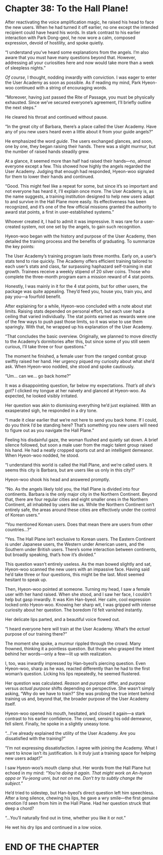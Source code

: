# Chapter 38: To the Hall Plane!

After reactivating the voice amplification magic, he raised his head to face the new users. When he had turned it off earlier, no one except the intended recipient could have heard his words. In stark contrast to his earlier interaction with Park Dong-geol, he now wore a calm, composed expression, devoid of hostility, and spoke quietly.

“I understand you’ve heard some explanations from the angels. I’m also aware that you must have many questions beyond that. However, addressing all your curiosities here and now would take more than a week of sleepless nights.”

*Of course*, I thought, nodding inwardly with conviction. I was eager to enter the User Academy as soon as possible. As if reading my mind, Park Hyeon-woo continued with a string of encouraging words.

“Moreover, having just passed the Rite of Passage, you must be physically exhausted. Since we’ve secured everyone’s agreement, I’ll briefly outline the next steps.”

He cleared his throat and continued without pause.

“In the great city of Barbara, there’s a place called the User Academy. Have any of you new users heard even a little about it from your guide angels?”

He emphasized the word *guide*. The users exchanged glances, and soon, one by one, they began raising their hands. There was a slight murmur, but the number of raised hands steadily grew.

At a glance, it seemed more than half had raised their hands—no, almost everyone except a few. This showed how highly the angels regarded the User Academy. Judging that enough had responded, Hyeon-woo signaled for them to lower their hands and continued.

“Good. This might feel like a repeat for some, but since it’s so important and not everyone has heard it, I’ll explain once more. The User Academy is, as the name suggests, a training institution designed to help new users adapt to and survive in the Hall Plane more easily. Its effectiveness has been recognized, and it’s one of the few official missions granted the authority to award stat points, a first in user-established systems.”

Whoever created it, I had to admit it was impressive. It was rare for a user-created system, not one set by the angels, to gain such recognition.

Hyeon-woo began with the history and purpose of the User Academy, then detailed the training process and the benefits of graduating. To summarize the key points:

The User Academy’s training program lasts three months. Early on, a user’s stats tend to rise quickly. The Academy offers efficient training tailored to each user’s stats and class, far surpassing haphazard self-training in stat growth. Trainees receive a weekly stipend of 20 silver coins. Those who complete the three-month program earn a mission reward of 4 stat points.

Honestly, I was mainly in it for the 4 stat points, but for other users, the package was quite appealing. They’d feed you, house you, train you, and pay you—a fourfold benefit.

After explaining for a while, Hyeon-woo concluded with a note about stat limits. Raising stats depended on personal effort, but each user had a ceiling that varied individually. The stat points earned as rewards were one of the few ways to push past those limits, so it was wise to use them sparingly. With that, he wrapped up his explanation of the User Academy.

“That concludes the basic overview. Originally, we planned to move directly to the Academy’s dormitories after this, but since some of you still seem curious, I’ll take three or four questions.”

The moment he finished, a female user from the ranged combat group swiftly raised her hand. Her urgency piqued my curiosity about what she’d ask. When Hyeon-woo nodded, she stood and spoke cautiously.

“Um… can we… go back home?”

It was a disappointing question, far below my expectations. *That’s all she’s got?* I clicked my tongue at her naivety and glanced at Hyeon-woo. As expected, he looked visibly irritated.

Her question was akin to dismissing everything he’d just explained. With an exasperated sigh, he responded in a dry tone.

“I made it clear earlier that we’re not here to send you back home. If I could, do you think I’d be standing here? That’s something you new users will need to figure out as you navigate the Hall Plane.”

Feeling his disdainful gaze, the woman flushed and quietly sat down. A brief silence followed, but soon a male user from the magic talent group raised his hand. He had a neatly cropped sports cut and an intelligent demeanor. When Hyeon-woo nodded, he stood.

“I understand this world is called the Hall Plane, and we’re called users. It seems this city is Barbara, but are users like us only in this city?”

Hyeon-woo shook his head and answered promptly.

“No. As the angels likely told you, the Hall Plane is divided into four continents. Barbara is the only major city in the Northern Continent. Beyond that, there are four regular cities and eight smaller ones in the Northern Continent, all inhabited by users like us. While the Northern Continent isn’t entirely safe, the areas around these cities are effectively under the control of Korean users.”

“You mentioned Korean users. Does that mean there are users from other countries…?”

“Yes. The Hall Plane isn’t exclusive to Korean users. The Eastern Continent is under Japanese users, the Western under American users, and the Southern under British users. There’s some interaction between continents, but broadly speaking, that’s how it’s divided.”

This question wasn’t entirely useless. As the man bowed slightly and sat, Hyeon-woo scanned the new users with an impassive face. Having said he’d take three or four questions, this might be the last. Most seemed hesitant to speak up.

Then, Hyeon-woo pointed at someone. Turning my head, I saw a female user with her hand raised. When she stood, and I saw her face, I couldn’t help but gasp inwardly. It was Kim Han-byeol. Her calm, cool expression locked onto Hyeon-woo. Knowing her sharp wit, I was gripped with intense curiosity about her question. The boredom I’d felt vanished instantly.

Her delicate lips parted, and a beautiful voice flowed out.

“I heard everyone here will train at the User Academy. What’s the *actual* purpose of our training there?”

The moment she spoke, a murmur rippled through the crowd. Many frowned, thinking it a pointless question. But those who grasped the intent behind her words—only a few—lit up with realization.

I, too, was inwardly impressed by Han-byeol’s piercing question. Even Hyeon-woo, sharp as he was, reacted differently than he had to the first woman’s question. Licking his lips repeatedly, he seemed flustered.

Her question was calculated. *Reason* and *purpose* differ, and *purpose* versus *actual purpose* shifts depending on perspective. She wasn’t simply asking, “Why do we have to train?” She was probing the true intent behind training us and, beyond that, the broader purpose of the User Academy itself.

Hyeon-woo opened his mouth, hesitated, and closed it again—a stark contrast to his earlier confidence. The crowd, sensing his odd demeanor, fell silent. Finally, he spoke in a slightly uneasy tone.

“…I’ve already explained the utility of the User Academy. Are you dissatisfied with the training?”

“I’m not expressing dissatisfaction. I agree with joining the Academy. What I want to know isn’t its justification. Is it *truly* just a training space for helping new users adapt?”

I saw Hyeon-woo’s mouth clamp shut. Her words from the Hall Plane hut echoed in my mind: *“You’re doing it again. That might work on An-hyeon oppa or Yu-jeong unni, but not on me. Don’t try to subtly change the subject.”*

He’d tried to sidestep, but Han-byeol’s direct question left him speechless. After a long silence, chewing his lips, he gave a wry smile—the first genuine emotion I’d seen from him in the Hall Plane. Had her question struck that deep a chord?

“…You’ll naturally find out in time, whether you like it or not.”

He wet his dry lips and continued in a low voice.

# END OF THE CHAPTER